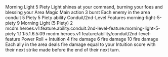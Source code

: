 <ability>
  <name>Morning Light</name>
  <cost>5 Piety</cost>
  <flavor>Light shines at your command, burning your foes and blessing your</flavor>
  <keywords>
    <keyword>Area</keyword>
    <keyword>Magic</keyword>
  </keywords>
  <type>Main action</type>
  <distance>3 burst</distance>
  <target>Each enemy in the area</target>
  <metadata>
    <class>conduit</class>
    <cost>5 Piety</cost>
    <cost_amount>5</cost_amount>
    <cost_resource>Piety</cost_resource>
    <feature_type>ability</feature_type>
    <file_dpath>Conduit/2nd-Level Features</file_dpath>
    <item_id>morning-light-5-piety</item_id>
    <item_index>9</item_index>
    <item_name>Morning Light (5 Piety)</item_name>
    <level>2</level>
    <scc>mcdm.heroes.v1:feature.ability.conduit.2nd-level-feature:morning-light-5-piety</scc>
    <scdc>1.1.1:5.1.6.5:09</scdc>
    <source>mcdm.heroes.v1</source>
    <type>feature/ability/conduit/2nd-level-feature</type>
  </metadata>
  <effects>
    <effect type="roll">
      <roll>Power Roll + Intuition</roll>
      <t1>4 fire damage</t1>
      <t2>6 fire damage</t2>
      <t3>10 fire damage</t3>
    </effect>
    <effect type="mundane">Each ally in the area deals fire damage equal to your Intuition score with their next strike made before the end of their next turn.</effect>
  </effects>
</ability>
